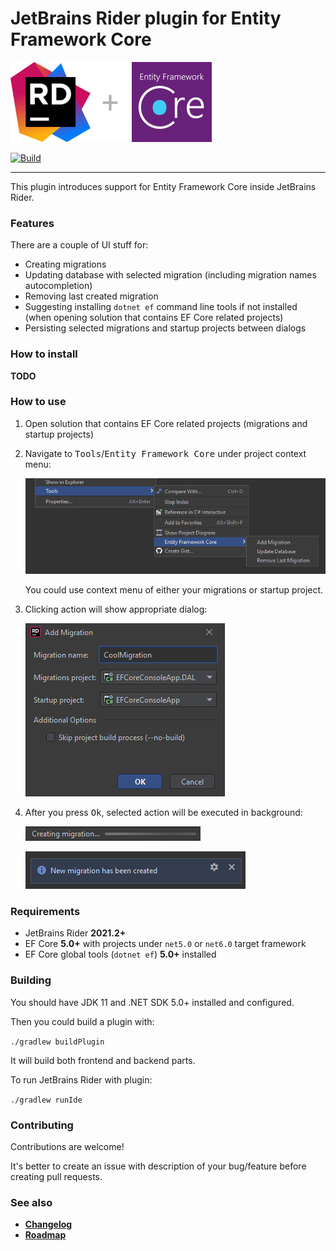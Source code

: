 # JetBrains Rider plugin for Entity Framework Core
![Logo](img/rider-plus-efcore-128.png)

[![Build](https://github.com/seclerp/rider-efcore/actions/workflows/ci.yml/badge.svg)](https://github.com/seclerp/rider-efcore/actions/workflows/ci.yml)

---

This plugin introduces support for Entity Framework Core inside JetBrains Rider.

### Features

There are a couple of UI stuff for:
- Creating migrations
- Updating database with selected migration (including migration names autocompletion)
- Removing last created migration
- Suggesting installing `dotnet ef` command line tools if not installed (when opening solution that contains EF Core related projects)
- Persisting selected migrations and startup projects between dialogs

### How to install

**TODO**

### How to use

1. Open solution that contains EF Core related projects (migrations and startup projects)
2. Navigate to <kbd>Tools</kbd>/<kbd>Entity Framework Core</kbd> under project context menu:

   ![Logo](img/how-to-use-1.png)

   You could use context menu of either your migrations or startup project.
3. Clicking action will show appropriate dialog:

   ![Logo](img/how-to-use-2.png)
4. After you press <kbd>Ok</kbd>, selected action will be executed in background:

   ![Logo](img/how-to-use-3.png)

   ![Logo](img/how-to-use-4.png)

### Requirements

- JetBrains Rider **2021.2+**
- EF Core **5.0+** with projects under `net5.0` or `net6.0` target framework
- EF Core global tools (`dotnet ef`) **5.0+** installed

### Building

You should have JDK 11 and .NET SDK 5.0+ installed and configured.

Then you could build a plugin with:

`./gradlew buildPlugin`

It will build both frontend and backend parts.

To run JetBrains Rider with plugin:

`./gradlew runIde`

### Contributing

Contributions are welcome!

It's better to create an issue with description of your bug/feature before creating pull requests.

### See also

- [**Changelog**](CHANGELOG.md)
- [**Roadmap**](docs/ROADMAP.md)

